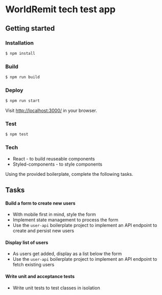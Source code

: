 # WorldRemit tech test app

## Getting started

### Installation

```bash
$ npm install
```

### Build

```bash
$ npm run build
```

### Deploy

```bash
$ npm run start
```
Visit [http://localhost:3000/](http://localhost:3000/) in your browser.

### Test
```bash
$ npm test
```
### Tech
* React - to build reuseable components
* Styled-components - to style components

Using the provided boilerplate, complete the following tasks.

## Tasks
#### Build a form to create new users
* With mobile first in mind, style the form
* Implement state management to process the form
* Use the `user-api` boilerplate project to implement an API endpoint to create and persist new users

#### Display list of users
* As users get added, display as a list below the form
* Use the `user-api` boilerplate project to implement an API endpoint to fetch existing users

#### Write unit and acceptance tests
* Write unit tests to test classes in isolation
